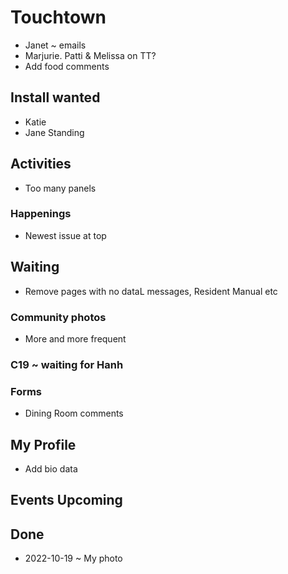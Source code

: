 # Touchtown


* Janet ~ emails
* Marjurie. Patti & Melissa on TT?
* Add food comments

## Install wanted

* Katie
* Jane Standing


## Activities

* Too many panels

### Happenings

* Newest issue at top

## Waiting


* Remove pages with no dataL messages, Resident Manual etc


### Community photos

* More and more frequent

### C19 ~ waiting for Hanh

### Forms


* Dining Room comments


## My Profile


* Add bio data
## Events Upcoming

## Done


* 2022-10-19 ~ My photo


